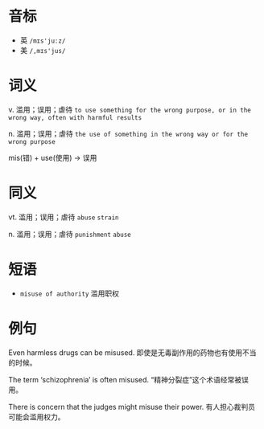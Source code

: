 # 音标

- 英 `/mɪs'juːz/`
- 美 `/,mɪs'jus/`

# 词义

v. 滥用；误用；虐待
`to use something for the wrong purpose, or in the wrong way, often with harmful results`

n. 滥用；误用；虐待
`the use of something in the wrong way or for the wrong purpose`



mis(错) + use(使用) → 误用

# 同义

vt. 滥用；误用；虐待
`abuse` `strain`

n. 滥用；误用；虐待
`punishment` `abuse`

# 短语

- `misuse of authority` 滥用职权

# 例句

Even harmless drugs can be misused.
即使是无毒副作用的药物也有使用不当的时候。

The term ‘schizophrenia’ is often misused.
“精神分裂症”这个术语经常被误用。

There is concern that the judges might misuse their power.
有人担心裁判员可能会滥用权力。


